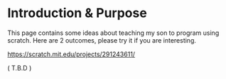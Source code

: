 # Introduction & Purpose

This page contains some ideas about teaching my son to program using scratch. Here are 2 outcomes, please try it if you are interesting.

https://scratch.mit.edu/projects/291243611/


( T.B.D )
